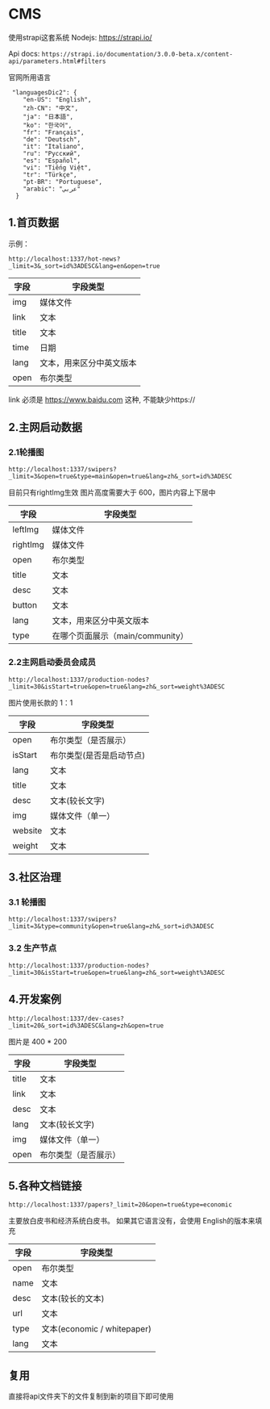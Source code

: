 # CMS

使用strapi这套系统
Nodejs: https://strapi.io/

Api docs: `https://strapi.io/documentation/3.0.0-beta.x/content-api/parameters.html#filters`

官网所用语言

```text
 "languagesDic2": {
    "en-US": "English",
    "zh-CN": "中文",
    "ja": "日本語",
    "ko": "한국어",
    "fr": "Français",
    "de": "Deutsch",
    "it": "Italiano",
    "ru": "Pусский",
    "es": "Español",
    "vi": "Tiếng Việt",
    "tr": "Türkçe",
    "pt-BR": "Portuguese",
    "arabic": "عربي"
  }
```

## 1.首页数据

示例：

`http://localhost:1337/hot-news?_limit=3&_sort=id%3ADESC&lang=en&open=true`

| 字段 | 字段类型 |
| --- | --- |
| img | 媒体文件  |
| link | 文本 |
| title | 文本 |
| time | 日期 |
| lang | 文本，用来区分中英文版本 |
| open | 布尔类型 |

link 必须是
https://www.baidu.com 这种, 不能缺少https://

## 2.主网启动数据

### 2.1轮播图

`http://localhost:1337/swipers?_limit=3&open=true&type=main&open=true&lang=zh&_sort=id%3ADESC`

目前只有rightImg生效
图片高度需要大于 600，图片内容上下居中

| 字段 | 字段类型 |
| --- | --- |
| leftImg | 媒体文件 |
| rightImg | 媒体文件 |
| open | 布尔类型 |
| title | 文本 |
| desc | 文本 |
| button | 文本 |
| lang | 文本，用来区分中英文版本 |
| type | 在哪个页面展示（main/community） |

### 2.2主网启动委员会成员

`http://localhost:1337/production-nodes?_limit=30&isStart=true&open=true&lang=zh&_sort=weight%3ADESC`

图片使用长款的 1：1

| 字段 | 字段类型 |
| --- | --- |
| open | 布尔类型（是否展示） |
| isStart | 布尔类型(是否是启动节点) |
| lang | 文本 |
| title | 文本 |
| desc | 文本(较长文字) |
| img | 媒体文件（单一） |
| website | 文本 |
| weight | 文本 |

## 3.社区治理

### 3.1 轮播图

`http://localhost:1337/swipers?_limit=3&type=community&open=true&lang=zh&_sort=id%3ADESC`

### 3.2 生产节点

`http://localhost:1337/production-nodes?_limit=30&isStart=true&open=true&lang=zh&_sort=weight%3ADESC`

## 4.开发案例

`http://localhost:1337/dev-cases?_limit=20&_sort=id%3ADESC&lang=zh&open=true`

图片是 400 * 200

| 字段 | 字段类型 |
| --- | --- |
| title | 文本 |
| link | 文本 |
| desc | 文本 |
| lang | 文本(较长文字) |
| img | 媒体文件（单一） |
| open | 布尔类型（是否展示） |

## 5.各种文档链接

`http://localhost:1337/papers?_limit=20&open=true&type=economic`

主要放白皮书和经济系统白皮书。
如果其它语言没有，会使用 English的版本来填充

| 字段 | 字段类型 |
| --- | --- |
| open | 布尔类型 |
| name | 文本 |
| desc | 文本(较长的文本) |
| url | 文本 |
| type | 文本(economic / whitepaper) |
| lang | 文本 |

## 复用

直接将api文件夹下的文件复制到新的项目下即可使用